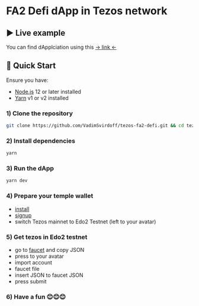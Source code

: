 # FA2 Defi dApp in Tezos network

## ▶️ Live example

You can find dApplciation using this [-> link <-](https://tezos-fa2-defi.vercel.app/) 

## 🚀 Quick Start

Ensure you have:

- [Node.js](https://nodejs.org) 12 or later installed
- [Yarn](https://yarnpkg.com) v1 or v2 installed

### 1) Clone the repository

```bash
git clone https://github.com/VadimSvirdoff/tezos-fa2-defi.git && cd tezos-fa2-defi
```

### 2) Install dependencies

```bash
yarn
```

### 3) Run the dApp

```bash
yarn dev
```

### 4) Prepare your temple wallet
- [install](https://templewallet.com/download)
- [signup](https://www.youtube.com/watch?v=S8_tL8PfCts&ab_channel=MadFish.solutions) 
- switch Tezos mainnet to Edo2 Testnet (left to your avatar)

### 5) Get tezos in Edo2 testnet 
- go to [faucet](https://faucet.tzalpha.net/) and copy JSON
- press to your avatar 
- import account 
- faucet file
- insert JSON to faucet JSON
- press submit

### 6) Have a fun 😊😊😊